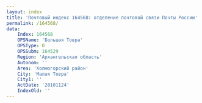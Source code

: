 ```yaml
---
layout: index
title: 'Почтовый индекс 164568: отделение почтовой связи Почты России'
permalink: /164568/
data:
    Index: 164568
    OPSName: 'Большая Товра'
    OPSType: О
    OPSSubm: 164529
    Region: 'Архангельская область'
    Autonom: ''
    Area: 'Холмогорский район'
    City: 'Малая Товра'
    City1: ''
    ActDate: '20101124'
    IndexOld: ''
---
```

